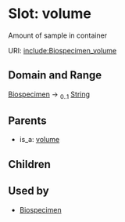 
# Slot: volume


Amount of sample in container

URI: [include:Biospecimen_volume](https://w3id.org/include/Biospecimen_volume)


## Domain and Range

[Biospecimen](Biospecimen.md) &#8594;  <sub>0..1</sub> [String](types/String.md)

## Parents

 *  is_a: [volume](volume.md)

## Children


## Used by

 * [Biospecimen](Biospecimen.md)
